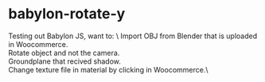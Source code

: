 # babylon-rotate-y

Testing out Babylon JS, want to: \ 
  Import OBJ from Blender that is uploaded in Woocommerce. \
  Rotate object and not the camera. \
  Groundplane that recived shadow. \
  Change texture file in material by clicking in Woocommerce.\
